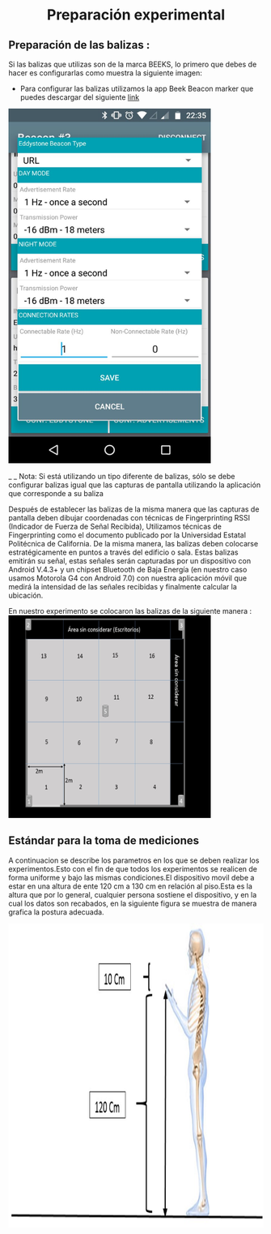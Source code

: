 <H1 align = "center">
Preparación experimental
  <a href="#">
  </a>
</H1>


## Preparación de las balizas :
Si las balizas que utilizas son de la marca BEEKS, lo primero que debes de hacer es configurarlas como muestra la siguiente imagen:
-	Para configurar las balizas utilizamos la app Beek Beacon marker que puedes descargar del siguiente [link](https://drive.google.com/open?id=0B_SXGEKN91UQUVlyWTFROGJ4S28)

<img src="https://github.com/EiderDiaz/Inteligencia-Ambiental/blob/master/img/BeeksConf.jpeg" width=400 height=700>

 _ _ Nota: Si está utilizando un tipo diferente de balizas, sólo se debe configurar balizas igual que las capturas de pantalla utilizando la aplicación que corresponde a su baliza
 
Después de establecer las balizas de la misma manera que las capturas de pantalla deben dibujar coordenadas con técnicas de Fingerprinting RSSI (Indicador de Fuerza de Señal Recibida), 
Utilizamos técnicas de Fingerprinting como el documento publicado por la Universidad Estatal Politécnica de California. De la misma manera, las balizas deben colocarse estratégicamente en puntos a través del edificio o sala. Estas balizas emitirán su señal, estas señales serán capturadas por un dispositivo con Android V.4.3+ y un chipset Bluetooth de Baja Energía 
(en nuestro caso usamos Motorola G4 con Android 7.0) con nuestra aplicación móvil que medirá la intensidad de las señales recibidas y finalmente calcular la ubicación.



En nuestro experimento se colocaron las balizas de la siguiente manera :
<img src="https://github.com/EiderDiaz/Inteligencia-Ambiental/blob/master/img/lab16cuadros.jpg" width=400 height=400>

## Estándar para la toma de mediciones

A continuacion se describe los parametros en los que se deben realizar los experimentos.Esto con el fin de que todos los experimentos se realicen de forma uniforme y bajo las mismas condiciones.El dispositivo movil debe a estar en una altura de ente 120 cm a 130 cm en relación al piso.Esta es la altura que por lo general, cualquier persona sostiene el dispositivo, y en la cual los datos son recabados, en la siguiente figura se muestra de manera grafica la postura adecuada.


<img src="https://github.com/EiderDiaz/Inteligencia-Ambiental/blob/master/img/altura.jpg" width=600 height=600>








